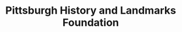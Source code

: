 ---
layout: repo
title: "Pittsburgh History and Landmarks Foundation"
id: 14549
permalink: repos/14549/
---